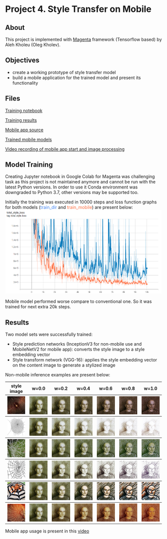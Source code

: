 # Project 4. Style Transfer on Mobile
## About
This project is implemented with [Magenta](https://github.com/magenta/magenta/tree/main/magenta/models/arbitrary_image_stylization) framework (Tensorflow based) by Aleh Kholeu (Oleg Kholev).

## Objectives
* create a working prototype of style transfer model
* build a mobile application for the trained model and present its functionality

## Files
[Training notebook](Project4.ipynb)

[Training results](training/)

[Mobile app source](android/)

[Trained mobile models](android/app/src/main/assets/)

[Video recording of mobile app start and image processing](tflite_style_transfer.mp4)

## Model Training
Creating Jupyter notebook in Google Colab for Magenta was challenging task as this project is not maintained anymore and cannot be run with the latest Python versions. In order to use it Conda environment was downgraded to Python 3.7, other versions may be supported too.

Initially the training was executed in 10000 steps and loss function graphs for both models (<span style="color:#4285f4">train_dir</span> and <span style="color:#ff7043">train_mobile</span>) are present below:
![TOTAL STYLE LOSS](training/total_style_loss.png)

Mobile model performed worse compare to conventional one. So it was trained for next extra 20k steps.

## Results
Two model sets were successfully trained:

* Style prediction networks (InceptionV3 for non-mobile use and MobileNetV2 for mobile app): converts the style image to a style embedding vector
* Style transform network (VGG-16): applies the style embedding vector on the content image to generate a stylized image

Non-mobile inference examples are present below:

<table cellspacing="0" cellpadding="0" border-spacing="0">
<tr>
<th>style image</th>
<th>w=0.0</th>
<th>w=0.2</th>
<th>w=0.4</th>
<th>w=0.6</th>
<th>w=0.8</th>
<th>w=1.0</th>
</tr>
<tr>
<th><img src='images/cobwebbed_0044.jpg' width="128px"></th>
<th><img src='images/ok_256_stylized_cobwebbed_0044_0.jpg' width="128px"></th>
<th><img src='images/ok_256_stylized_cobwebbed_0044_1.jpg' width="128px"></th>
<th><img src='images/ok_256_stylized_cobwebbed_0044_2.jpg' width="128px"></th>
<th><img src='images/ok_256_stylized_cobwebbed_0044_3.jpg' width="128px"></th>
<th><img src='images/ok_256_stylized_cobwebbed_0044_4.jpg' width="128px"></th>
<th><img src='images/ok_256_stylized_cobwebbed_0044_5.jpg' width="128px"></th>
</tr>
<tr>
<th><img src='images/cobwebbed_0053.jpg' width="128px"></th>
<th><img src='images/ok_256_stylized_cobwebbed_0053_0.jpg' width="128px"></th>
<th><img src='images/ok_256_stylized_cobwebbed_0053_1.jpg' width="128px"></th>
<th><img src='images/ok_256_stylized_cobwebbed_0053_2.jpg' width="128px"></th>
<th><img src='images/ok_256_stylized_cobwebbed_0053_3.jpg' width="128px"></th>
<th><img src='images/ok_256_stylized_cobwebbed_0053_4.jpg' width="128px"></th>
<th><img src='images/ok_256_stylized_cobwebbed_0053_5.jpg' width="128px"></th>
</tr>
<tr>
<th><img src='images/cobwebbed_0057.jpg' width="128px"></th>
<th><img src='images/ok_256_stylized_cobwebbed_0057_0.jpg' width="128px"></th>
<th><img src='images/ok_256_stylized_cobwebbed_0057_1.jpg' width="128px"></th>
<th><img src='images/ok_256_stylized_cobwebbed_0057_2.jpg' width="128px"></th>
<th><img src='images/ok_256_stylized_cobwebbed_0057_3.jpg' width="128px"></th>
<th><img src='images/ok_256_stylized_cobwebbed_0057_4.jpg' width="128px"></th>
<th><img src='images/ok_256_stylized_cobwebbed_0057_5.jpg' width="128px"></th>
</tr>
<tr>
<th><img src='images/cobwebbed_0059.jpg' width="128px"></th>
<th><img src='images/ok_256_stylized_cobwebbed_0059_0.jpg' width="128px"></th>
<th><img src='images/ok_256_stylized_cobwebbed_0059_1.jpg' width="128px"></th>
<th><img src='images/ok_256_stylized_cobwebbed_0059_2.jpg' width="128px"></th>
<th><img src='images/ok_256_stylized_cobwebbed_0059_3.jpg' width="128px"></th>
<th><img src='images/ok_256_stylized_cobwebbed_0059_4.jpg' width="128px"></th>
<th><img src='images/ok_256_stylized_cobwebbed_0059_5.jpg' width="128px"></th>
</tr>
<tr>
<th><img src='images/cobwebbed_0116.jpg' width="128px"></th>
<th><img src='images/ok_256_stylized_cobwebbed_0116_0.jpg' width="128px"></th>
<th><img src='images/ok_256_stylized_cobwebbed_0116_1.jpg' width="128px"></th>
<th><img src='images/ok_256_stylized_cobwebbed_0116_2.jpg' width="128px"></th>
<th><img src='images/ok_256_stylized_cobwebbed_0116_3.jpg' width="128px"></th>
<th><img src='images/ok_256_stylized_cobwebbed_0116_4.jpg' width="128px"></th>
<th><img src='images/ok_256_stylized_cobwebbed_0116_5.jpg' width="128px"></th>
</tr>
<tr>
<th><img src='images/cobwebbed_0129.jpg' width="128px"></th>
<th><img src='images/ok_256_stylized_cobwebbed_0129_0.jpg' width="128px"></th>
<th><img src='images/ok_256_stylized_cobwebbed_0129_1.jpg' width="128px"></th>
<th><img src='images/ok_256_stylized_cobwebbed_0129_2.jpg' width="128px"></th>
<th><img src='images/ok_256_stylized_cobwebbed_0129_3.jpg' width="128px"></th>
<th><img src='images/ok_256_stylized_cobwebbed_0129_4.jpg' width="128px"></th>
<th><img src='images/ok_256_stylized_cobwebbed_0129_5.jpg' width="128px"></th>
</tr>
</table>

Mobile app usage is present in this [video](tflite_style_transfer.mp4)
